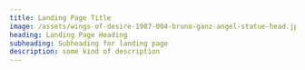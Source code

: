 ```yaml
---
title: Landing Page Title
image: /assets/wings-of-desire-1987-004-bruno-ganz-angel-statue-head.jpg
heading: Landing Page Heading
subheading: Subheading for landing page
description: some kind of description
---
```

